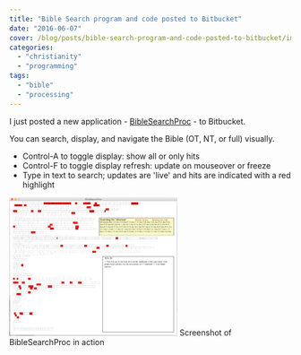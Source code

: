 ```yaml
---
title: "Bible Search program and code posted to Bitbucket"
date: "2016-06-07"
cover: /blog/posts/bible-search-program-and-code-posted-to-bitbucket/images/BibleSearchProc-screenshot-300x247.png
categories: 
  - "christianity"
  - "programming"
tags: 
  - "bible"
  - "processing"
---
```


I just posted a new application - [BibleSearchProc](https://bitbucket.org/balinjdl/biblesearchproc) - to Bitbucket.

You can search, display, and navigate the Bible (OT, NT, or full) visually.

- Control-A to toggle display: show all or only hits
- Control-F to toggle display refresh: update on mouseover or freeze
- Type in text to search; updates are 'live' and hits are indicated with a red highlight

![Screenshot of BibleSearchProc in action](images/BibleSearchProc-screenshot-300x247.png) Screenshot of BibleSearchProc in action
